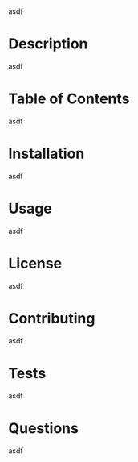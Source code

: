 # 
asdf
# Description
asdf
# Table of Contents
asdf
# Installation
asdf
# Usage
asdf
# License
asdf
# Contributing
asdf
# Tests
asdf
# Questions
asdf
